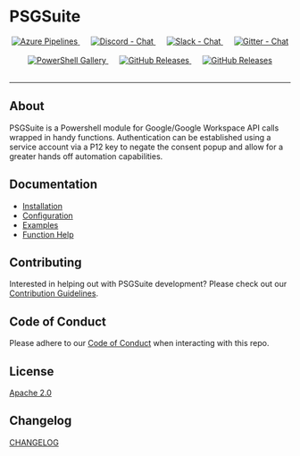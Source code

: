 # PSGSuite

<div align="center">
<!--
  <img src="https://github.com/scrthq/PSGSuite/raw/main/bin/img/psgsuite2.0.0.png" alt="PSGSuite 2.0.0 released!" />
  <br />
  <br />
-->
  <!-- Azure Pipelines -->
  <a href="https://dev.azure.com/scrthq/SCRT%20HQ/_build/latest?definitionId=2">
    <img src="https://dev.azure.com/scrthq/SCRT%20HQ/_apis/build/status/PSGSuite-CI"
      alt="Azure Pipelines" title="Azure Pipelines" />
  </a>&nbsp;&nbsp;&nbsp;&nbsp;

  <!-- Discord -->
  <a href="https://discord.gg/G66zVG7">
    <img src="https://img.shields.io/discord/235574673155293194.svg?style=flat&label=Discord&logo=discord&color=purple"
      alt="Discord - Chat" title="Discord - Chat" />
  </a>&nbsp;&nbsp;&nbsp;&nbsp;

  <!-- Slack -->
  <a href="https://scrthq-slack-invite.herokuapp.com/">
    <img src="https://img.shields.io/badge/chat-on%20slack-orange.svg?style=flat&logo=slack"
      alt="Slack - Chat" title="Slack - Chat" />
  </a>&nbsp;&nbsp;&nbsp;&nbsp;

  <!-- Gitter -->
  <a href="https://gitter.im/PSGSuite/Lobby?utm_source=badge&utm_medium=badge&utm_campaign=pr-badge&utm_content=badge">
    <img src="https://img.shields.io/gitter/room/scrthq/PSGSuite.svg?logo=gitter&style=flat&color=red"
      alt="Gitter - Chat" title="Gitter - Chat" />
  </a>
  <br />
  <br />

  <!-- PS Gallery -->
  <a href="https://www.PowerShellGallery.com/packages/PSGSuite">
    <img src="https://img.shields.io/powershellgallery/dt/PSGSuite.svg?style=flat&logo=powershell&color=blue"
      alt="PowerShell Gallery" title="PowerShell Gallery" />
  </a>&nbsp;&nbsp;&nbsp;&nbsp;

  <!-- GitHub Releases -->
  <a href="https://github.com/scrthq/PSGSuite/releases/latest">
    <img src="https://img.shields.io/github/downloads/scrthq/PSGSuite/total.svg?logo=github&color=blue"
      alt="GitHub Releases" title="GitHub Releases" />
  </a>&nbsp;&nbsp;&nbsp;&nbsp;

  <!-- GitHub Releases -->
  <a href="https://github.com/scrthq/PSGSuite/releases/latest">
    <img src="https://img.shields.io/github/release/scrthq/PSGSuite.svg?label=version&logo=github"
      alt="GitHub Releases" title="GitHub Releases" />
  </a>
</div>
<br />

***

## About

PSGSuite is a Powershell module for Google/Google Workspace API calls wrapped in handy functions. Authentication can be established using a service account via a P12 key to negate the consent popup and allow for a greater hands off automation capabilities.

## Documentation

* [Installation](https://psgsuite.io/docs/pages/installation)
* [Configuration](https://psgsuite.io/docs/pages/configuration)
* [Examples](https://psgsuite.io/docs/pages/examples)
* [Function Help](https://psgsuite.io/pages/function_help)

## Contributing

Interested in helping out with PSGSuite development? Please check out our [Contribution Guidelines](https://github.com/SCRT-HQ/PSGSuite/blob/main/CONTRIBUTING.md).

## Code of Conduct

Please adhere to our [Code of Conduct](https://github.com/SCRT-HQ/PSGSuite/blob/main/CODE_OF_CONDUCT.md) when interacting with this repo.

## License

[Apache 2.0](https://tldrlegal.com/license/apache-license-2.0-(apache-2.0))

## Changelog

[CHANGELOG](https://github.com/SCRT-HQ/PSGSuite/blob/main/CHANGELOG.md)
